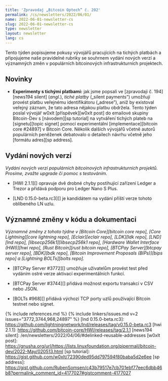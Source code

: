 ```yaml
---
title: 'Zpravodaj „Bitcoin Optech” č. 202'
permalink: /cs/newsletters/2022/06/01/
name: 2022-06-01-newsletter-cs
slug: 2022-06-01-newsletter-cs
type: newsletter
layout: newsletter
lang: cs
---
```

Tento týden popisujeme pokusy vývojářů pracujících na tichých platbách a
připojujeme naše pravidelné rubriky se souhrnem vydání nových verzí a významných
změn v populárních bitcoinových infrastrukturních projektech.

## Novinky

- **Experimenty s tichými platbami:** jak jsme popsali ve [zpravodaji č. 194][news194 silent]
  (*angl.*), *tiché platby* („silent payments”) umožňují provést platbu veřejnému
  identifikátoru („adrese”), aniž by existoval veřejný záznam, že tato adresa
  nějakou platbu obdržela. Tento týden poslal vývojář w0xlt [příspěvek][w0xlt post]
  do emailové skupiny Bitcoin-Dev s [návodem][sp tutorial] na vytváření tichých
  plateb na [signetu][topic signet] pomocí experimentální [implementace][bitcoin core #24897]
  v Bitcoin Core. Několik dalších vývojářů včetně autorů populárních peněženek
  debatovalo o detailech návrhu včetně jeho [formátu adres][sp address].

## Vydání nových verzí

*Vydání nových verzí populárních bitcoinových infrastrukturních projektů. Prosíme,
zvažte upgrade či pomoc s testováním.*

- [HWI 2.1.1][] opravuje dvě drobné chyby postihující zařízení Ledger a Trezor
  a přidává podporu pro Ledger Nano S Plus.

- [LND 0.15.0-beta.rc3][] je kandidátem na vydání příští verze tohoto oblíbeného LN uzlu.

## Významné změny v kódu a dokumentaci

*Významné změny z tohoto týdne v [Bitcoin Core][bitcoin core repo], [Core
Lightning][core lightning repo], [Eclair][eclair repo], [LDK][ldk repo],
[LND][lnd repo], [libsecp256k1][libsecp256k1 repo], [Hardware Wallet
Interface (HWI)][hwi repo], [Rust Bitcoin][rust bitcoin repo], [BTCPay
Server][btcpay server repo], [BDK][bdk repo], [Bitcoin Improvement
Proposals (BIPs)][bips repo] a [Lightning BOLTs][bolts repo].*

- [BTCPay Server #3772][] umožňuje uživatelům provést test před vydáním ostré verze aktivací
  experimentálních funkcí.

- [BTCPay Server #3744][] přidává možnost exportu transakcí v CSV nebo JSON.

- [BOLTs #968][] přidává výchozí TCP porty uzlů používající Bitcoin testnet nebo signet.

{% include references.md %}
{% include linkers/issues.md v=2 issues="3772,3744,968,24897" %}
[lnd 0.15.0-beta.rc3]: https://github.com/lightningnetwork/lnd/releases/tag/v0.15.0-beta.rc3
[hwi 2.1.1]: https://github.com/bitcoin-core/HWI/releases/tag/2.1.1
[news194 silent]: /en/newsletters/2022/04/06/#delinked-reusable-addresses
[w0xlt post]: https://gnusha.org/url/https://lists.linuxfoundation.org/pipermail/bitcoin-dev/2022-May/020513.html
[sp tutorial]: https://gist.github.com/w0xlt/72390ded95dd797594f80baba5d2e6ee
[sp address]: https://gist.github.com/RubenSomsen/c43b79517e7cb701ebf77eec6dbb46b8?permalink_comment_id=4177027#gistcomment-4177027
